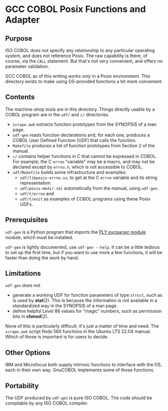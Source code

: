 # GCC COBOL Posix Functions and Adapter

## Purpose

ISO COBOL does not specify any relationship to any particular
operating system, and does not reference Posix. The raw capability is
there, of course, via the `CALL` statement.  But that's not very
convenient, and offers no parameter validation.

GCC COBOL as of this writing works *only* in a Posix environment. This
directory exists to make using OS-provided functions a bit more convenient.

## Contents

The machine-shop tools are in this directory.  Things directly usable
by a COBOL program are in the `udf/` and `c/` directories.

- `scrape.awk` extracts function prototypes from the SYNOPSIS of a man page.
- `udf-gen` reads function declarations and, for each one, produces a
  COBOL User Defined Function (UDF) that calls the function.
- `Makefile` produces a list of function prototypes from Section 2 of
  the manual.
- `c/` contains helper functions in C that cannot be expressed in
  COBOL. For example, the C `errno` "variable" may be a macro, and may
  not be declared except by `errno.h`, which is not accessible to
  COBOL.
- `udf/Makefile` builds some infrastructure and examples:
  - `udf/libposix-errno.so`, to get at the C `errno` variable and its
    string representation.
  - `udf/posix-mkdir.cbl` automatically from the manual, using `udf-gen`.
  - `udf/t/errno` and
  - `udf/t/exit` as examples of COBOL programs using these Posix UDFs.

## Prerequisites

`udf-gen` is a Python program that imports
the [PLY pycparser module](http://www.dabeaz.com/ply/) module, which must be installed.

`udf-gen` is lightly documented, use `udf-gen --help`. It can be a
little tedious to set up the first time, but if you want to use more a
few functions, it will be faster than doing the work by hand.

## Limitations

`udf-gen` does not

- generate a working UDF for function parameters of type `struct`,
  such as is used by **stat**(2).  This is because the information is
  not available in a standardized way in the SYNOPSIS of a man page.
- define helpful Level 88 values for "magic" numbers, such as
  permission bits in **chmod**(2).

None of this is particularly difficult; it's just a matter of time and
need. The `scrape.awk` script finds 560 functions in the Ubuntu LTS
22.04 manual.  Which of those is important is for users to decide.

## Other Options

IBM and Microfocus both supply intrinsic functions to interface with
the OS, each in their own way. GnuCOBOL implements some of those functions.

## Portability

The UDF produced by `udf-gen` is pure ISO COBOL.  The code should be
compilable by any ISO COBOL compiler.
